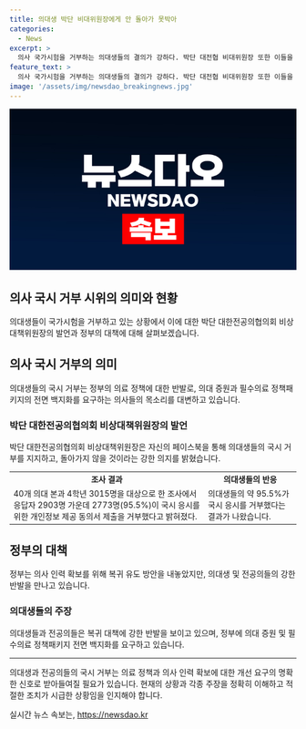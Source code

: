 ```yaml
---
title: 의대생 박단 비대위원장에게 안 돌아가 못박아
categories:
  - News
excerpt: >
  의사 국가시험을 거부하는 의대생들의 결의가 강하다. 박단 대전협 비대위원장 또한 이들을 지지하며 돌아가지 않을 것이라고 밝혔다. 정부의 유도책에도 불구하고 복귀 움직임이 미미한 가운데, 의대생과 전공의는 강력한 복귀 거부 입장을 보이고 있으며, 필수의료 정책패키지 등을 주장하고 있다. (150자)
feature_text: >
  의사 국가시험을 거부하는 의대생들의 결의가 강하다. 박단 대전협 비대위원장 또한 이들을 지지하며 돌아가지 않을 것이라고 밝혔다. 정부의 유도책에도 불구하고 복귀 움직임이 미미한 가운데, 의대생과 전공의는 강력한 복귀 거부 입장을 보이고 있으며, 필수의료 정책패키지 등을 주장하고 있다. (150자)
image: '/assets/img/newsdao_breakingnews.jpg'
---
```


<p><img src="/assets/img/newsdao_breakingnews.jpg" alt="koreaapp 속보" /></p>

<h2>의사 국시 거부 시위의 의미와 현황</h2>

<p data-ke-size="size16">의대생들이 국가시험을 거부하고 있는 상황에서 이에 대한 박단 대한전공의협의회 비상대책위원장의 발언과 정부의 대책에 대해 살펴보겠습니다.</p>

<h2 data-ke-size="size26">의사 국시 거부의 의미</h2>

<p data-ke-size="size16">의대생들의 국시 거부는 정부의 의료 정책에 대한 반발로, 의대 증원과 필수의료 정책패키지의 전면 백지화를 요구하는 의사들의 목소리를 대변하고 있습니다.</p>

<h3>박단 대한전공의협의회 비상대책위원장의 발언</h3>

<p data-ke-size="size16">박단 대한전공의협의회 비상대책위원장은 자신의 페이스북을 통해 의대생들의 국시 거부를 지지하고, 돌아가지 않을 것이라는 강한 의지를 밝혔습니다.</p>

<table>
    <tr>
        <td style="text-align: center; height: 17px;"><b>조사 결과</b></td>
        <td style="text-align: center; height: 17px;"><b>의대생들의 반응</b></td>
    </tr>
    <tr>
        <td>40개 의대 본과 4학년 3015명을 대상으로 한 조사에서 응답자 2903명 가운데 2773명(95.5%)이 국시 응시를 위한 개인정보 제공 동의서 제출을 거부했다고 밝혀졌다.</td>
        <td>의대생들의 약 95.5%가 국시 응시를 거부했다는 결과가 나왔습니다.</td>
    </tr>
</table>

<h2 data-ke-size="size26">정부의 대책</h2>

<p data-ke-size="size16">정부는 의사 인력 확보를 위해 복귀 유도 방안을 내놓았지만, 의대생 및 전공의들의 강한 반발을 만나고 있습니다.</p>

<h3>의대생들의 주장</h3>

<p data-ke-size="size16">의대생들과 전공의들은 복귀 대책에 강한 반발을 보이고 있으며, 정부에 의대 증원 및 필수의료 정책패키지 전면 백지화를 요구하고 있습니다.</p>

<hr>

<p data-ke-size="size16">의대생과 전공의들의 국시 거부는 의료 정책과 의사 인력 확보에 대한 개선 요구의 명확한 신호로 받아들여질 필요가 있습니다. 현재의 상황과 각종 주장을 정확히 이해하고 적절한 조치가 시급한 상황임을 인지해야 합니다.</p>
실시간 뉴스 속보는, <a href="https://newsdao.kr" rel="dofollow">https://newsdao.kr</a>


